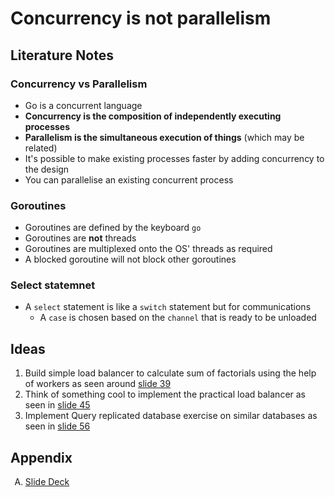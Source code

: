 # Concurrency is not parallelism

## Literature Notes

### Concurrency vs Parallelism

- Go is a concurrent language
- **Concurrency is the composition of independently executing processes**
- **Parallelism is the simultaneous execution of things** (which may be related)
- It's possible to make existing processes faster by adding concurrency to the design
- You can parallelise an existing concurrent process

### Goroutines

- Goroutines are defined by the keyboard `go`
- Goroutines are **not** threads
- Goroutines are multiplexed onto the OS' threads as required
- A blocked goroutine will not block other goroutines

### Select statemnet

- A `select` statement is like a `switch` statement but for communications
  - A `case` is chosen based on the `channel` that is ready to be unloaded

## Ideas

1. Build simple load balancer to calculate sum of factorials using the help of workers as seen around [slide 39](https://go.dev/talks/2012/waza.slide#39)
2. Think of something cool to implement the practical load balancer as seen in [slide 45](https://go.dev/talks/2012/waza.slide#45)
3. Implement Query replicated database exercise on similar databases as seen in [slide 56](https://go.dev/talks/2012/waza.slide#56)

## Appendix

<ol type="A">
  <li><a href="https://go.dev/talks/2012/waza.slide">Slide Deck</a></li>
</ol>
